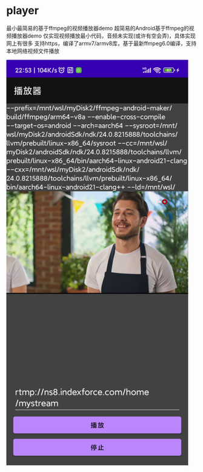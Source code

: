 # player
最小最简易的基于ffmpeg的视频播放器demo
超简易的Android基于ffmpeg的视频播放器demo
仅实现视频播放最小代码，音频未实现(或许有空会弄)，具体实现网上有很多
支持https，编译了armv7/armv8库，基于最新ffmpeg6.0编译，支持本地网络视频文件播放

<img src="screenshot.jpg" width="480"/>
